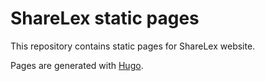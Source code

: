 # ShareLex static pages

This repository contains static pages for ShareLex website.

Pages are generated with [Hugo](https://gohugo.io/).
